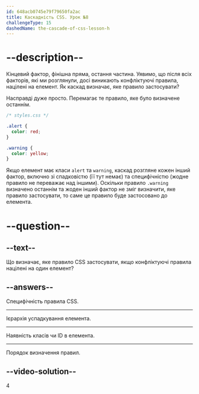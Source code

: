 ```yaml
---
id: 648acb0745e79f79650fa2ac
title: Каскадність CSS. Урок №8
challengeType: 15
dashedName: the-cascade-of-css-lesson-h
---
```


# --description--

Кінцевий фактор, фінішна пряма, остання частина. Уявимо, що після всіх факторів, які ми розглянули, досі виникають конфліктуючі правила, націлені на елемент. Як каскад визначає, яке правило застосувати?

Насправді дуже просто. Перемагає те правило, яке було визначене останнім.

```css
/* styles.css */

.alert {
  color: red;
}

.warning {
  color: yellow;
}
```

Якщо елемент має класи `alert` та `warning`, каскад розгляне кожен інший фактор, включно зі спадковістю (її тут немає) та специфічністю (жодне правило не переважає над іншими). Оскільки правило `.warning` визначено останнім та жоден інший фактор не зміг визначити, яке правило застосувати, то саме це правило буде застосовано до елемента.

# --question--
## --text--

Що визначає, яке правило CSS застосувати, якщо конфліктуючі правила націлені на один елемент?

## --answers--

Специфічність правила CSS.

---

Ієрархія успадкування елемента.

---

Наявність класів чи ID в елемента.

---

Порядок визначення правил.

## --video-solution--

4

